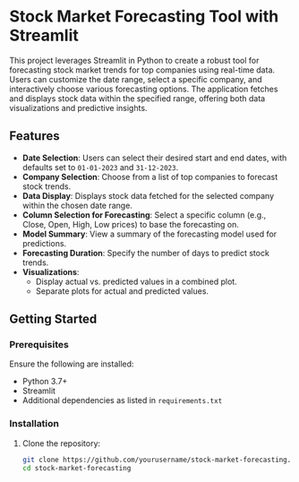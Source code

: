# Stock Market Forecasting Tool with Streamlit

This project leverages Streamlit in Python to create a robust tool for forecasting stock market trends for top companies using real-time data. Users can customize the date range, select a specific company, and interactively choose various forecasting options. The application fetches and displays stock data within the specified range, offering both data visualizations and predictive insights.

## Features
- **Date Selection**: Users can select their desired start and end dates, with defaults set to `01-01-2023` and `31-12-2023`.
- **Company Selection**: Choose from a list of top companies to forecast stock trends.
- **Data Display**: Displays stock data fetched for the selected company within the chosen date range.
- **Column Selection for Forecasting**: Select a specific column (e.g., Close, Open, High, Low prices) to base the forecasting on.
- **Model Summary**: View a summary of the forecasting model used for predictions.
- **Forecasting Duration**: Specify the number of days to predict stock trends.
- **Visualizations**:
  - Display actual vs. predicted values in a combined plot.
  - Separate plots for actual and predicted values.

## Getting Started

### Prerequisites
Ensure the following are installed:
- Python 3.7+
- Streamlit
- Additional dependencies as listed in `requirements.txt`

### Installation

1. Clone the repository:
   ```bash
   git clone https://github.com/yourusername/stock-market-forecasting.git
   cd stock-market-forecasting
